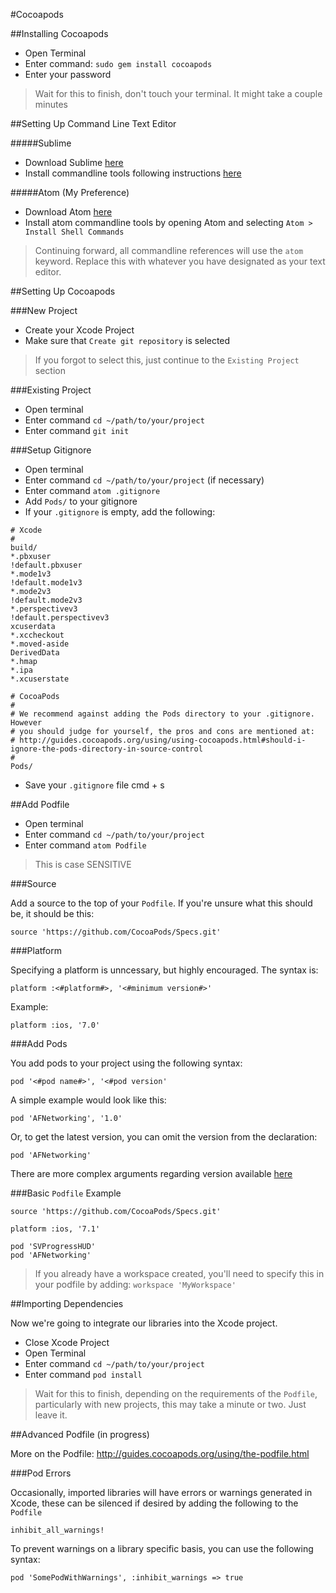 #Cocoapods

##Installing Cocoapods

- Open Terminal
- Enter command: `sudo gem install cocoapods`
- Enter your password

> Wait for this to finish, don't touch your terminal.  It might take a couple minutes

##Setting Up Command Line Text Editor

#####Sublime

- Download Sublime <a href="http://www.sublimetext.com/">here</a>
- Install commandline tools following instructions <a href="http://www.sublimetext.com/docs/2/osx_command_line.html">here</a>

#####Atom (My Preference)

- Download Atom <a href="https://atom.io/">here</a>
- Install atom commandline tools by opening Atom and selecting `Atom > Install Shell Commands`

>Continuing forward, all commandline references will use the `atom` keyword.  Replace this with whatever you have designated as your text editor.

##Setting Up Cocoapods

###New Project

- Create your Xcode Project
- Make sure that `Create git repository` is selected
> If you forgot to select this, just continue to the `Existing Project` section

###Existing Project

- Open terminal
- Enter command `cd ~/path/to/your/project`
- Enter command `git init`

###Setup Gitignore

- Open terminal
- Enter command `cd ~/path/to/your/project` (if necessary)
- Enter command `atom .gitignore`
- Add `Pods/` to your gitignore
- If your `.gitignore` is empty, add the following:

```
# Xcode
#
build/
*.pbxuser
!default.pbxuser
*.mode1v3
!default.mode1v3
*.mode2v3
!default.mode2v3
*.perspectivev3
!default.perspectivev3
xcuserdata
*.xccheckout
*.moved-aside
DerivedData
*.hmap
*.ipa
*.xcuserstate

# CocoaPods
#
# We recommend against adding the Pods directory to your .gitignore. However
# you should judge for yourself, the pros and cons are mentioned at:
# http://guides.cocoapods.org/using/using-cocoapods.html#should-i-ignore-the-pods-directory-in-source-control
#
Pods/
```

- Save your `.gitignore` file <key>cmd</key> + <key>s</key>

##Add Podfile

- Open terminal
- Enter command `cd ~/path/to/your/project`
- Enter command `atom Podfile`
> This is case SENSITIVE

###Source

Add a source to the top of your `Podfile`.  If you're unsure what this should be, it should be this:

`source 'https://github.com/CocoaPods/Specs.git'`

###Platform

Specifying a platform is unncessary, but highly encouraged.  The syntax is:

`platform :<#platform#>, '<#minimum version#>'`

Example:

`platform :ios, '7.0'`

###Add Pods

You add pods to your project using the following syntax:

`pod '<#pod name#>', '<#pod version'`

A simple example would look like this:

`pod 'AFNetworking', '1.0'`

Or, to get the latest version, you can omit the version from the declaration:

`pod 'AFNetworking'`

There are more complex arguments regarding version available <a href="http://guides.cocoapods.org/syntax/podfile.html#pod">here</a>

###Basic `Podfile` Example

```
source 'https://github.com/CocoaPods/Specs.git'

platform :ios, '7.1'

pod 'SVProgressHUD'
pod 'AFNetworking'
```

> If you already have a workspace created, you'll need to specify this in your podfile by adding: `workspace 'MyWorkspace'`

##Importing Dependencies

Now we're going to integrate our libraries into the Xcode project.  

- Close Xcode Project
- Open Terminal
- Enter command `cd ~/path/to/your/project`
- Enter command `pod install`
> Wait for this to finish, depending on the requirements of the `Podfile`, particularly with new projects, this may take a minute or two.  Just leave it.

##Advanced Podfile (in progress)

More on the Podfile: http://guides.cocoapods.org/using/the-podfile.html

###Pod Errors

Occasionally, imported libraries will have errors  or warnings generated in Xcode, these can be silenced if desired by adding the following to the `Podfile`

`inhibit_all_warnings!`

To prevent warnings on a library specific basis, you can use the following syntax:

`pod 'SomePodWithWarnings', :inhibit_warnings => true`
